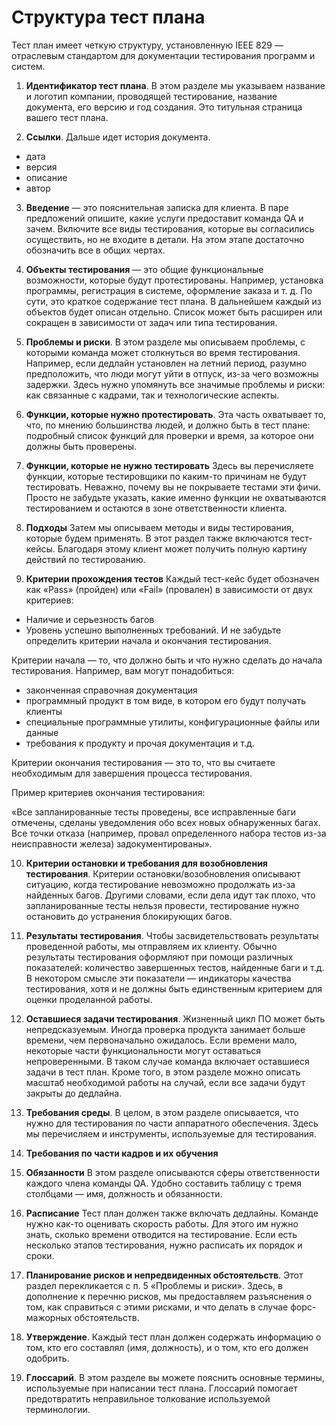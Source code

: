 # Структура тест плана

Тест план имеет четкую структуру, установленную IEEE 829 — отраслевым стандартом для документации тестирования программ и систем.

1. **Идентификатор тест плана**. 
В этом разделе мы указываем название и логотип компании, проводящей тестирование, название документа, его версию и год создания. Это титульная страница вашего тест плана.

2. **Ссылки**.
Дальше идет история документа. 
* дата
* версия
* описание
* автор


3. **Введение**
— это пояснительная записка для клиента. В паре предложений опишите, какие услуги предоставит команда QA и зачем. 
Включите все виды тестирования, которые вы согласились осуществить, но не входите в детали. На этом этапе достаточно обозначить все в общих чертах.

4. **Объекты тестирования**
— это общие функциональные возможности, которые будут протестированы. Например, установка программы, регистрация в системе, оформление заказа и т. д. По сути, это краткое содержание тест плана. В дальнейшем каждый из объектов будет описан отдельно. Список может быть расширен или сокращен в зависимости от задач или типа тестирования.

5. **Проблемы и риски**.
В этом разделе мы описываем проблемы, с которыми команда может столкнуться во время тестирования. Например, если дедлайн установлен на летний период, разумно предположить, что люди могут уйти в отпуск, из-за чего возможны задержки. Здесь нужно упомянуть все значимые проблемы и риски: как связанные с кадрами, так и технологические аспекты.

6. **Функции, которые нужно протестировать**.
Эта часть охватывает то, что, по мнению большинства людей, и должно быть в тест плане: подробный список функций для проверки и время, за которое они должны быть проверены.


7. **Функции, которые не нужно тестировать**
Здесь вы перечисляете функции, которые тестировщики по каким-то причинам не будут тестировать. Неважно, почему вы не покрываете тестами эти фичи. Просто не забудьте указать, какие именно функции не охватываются тестированием и остаются в зоне ответственности клиента.

8. **Подходы**
Затем мы описываем методы и виды тестирования, которые будем применять. В этот раздел также включаются тест-кейсы. Благодаря этому клиент может получить полную картину действий по тестированию.

9. **Критерии прохождения тестов**
Каждый тест-кейс будет обозначен как «Pass» (пройден) или «Fail» (провален) в зависимости от двух критериев:

* Наличие и серьезность багов
* Уровень успешно выполненных требований.
И не забудьте определить критерии начала и окончания тестирования. 

Критерии начала — то, что должно быть и что нужно сделать до начала тестирования. Например, вам могут понадобиться:

* законченная справочная документация
* программный продукт в том виде, в котором его будут получать клиенты
* специальные программные утилиты, конфигурационные файлы или данные
* требования к продукту и прочая документация и т.д.

Критерии окончания тестирования — это то, что вы считаете необходимым для завершения процесса тестирования. 

Пример критериев окончания тестирования:

«Все запланированные тесты проведены, все исправленные баги отмечены, сделаны уведомления обо всех новых обнаруженных багах. Все точки отказа (например, провал определенного набора тестов из-за неисправности железа) задокументированы».

10. **Критерии остановки и требования для возобновления тестирования**.
Критерии остановки/возобновления описывают ситуацию, когда тестирование невозможно продолжать из-за найденных багов. Другими словами, если дела идут так плохо, что запланированные тесты нельзя провести, тестирование нужно остановить до устранения блокирующих багов.

11. **Результаты тестирования**.
Чтобы засвидетельствовать результаты проведенной работы, мы отправляем их клиенту. Обычно результаты тестирования оформляют при помощи различных показателей: количество завершенных тестов, найденные баги и т.д. В некотором смысле эти показатели — индикаторы качества тестирования, хотя и не должны быть единственным критерием для оценки проделанной работы.

12. **Оставшиеся задачи тестирования**.
Жизненный цикл  ПО может быть непредсказуемым. Иногда проверка продукта занимает больше времени, чем первоначально ожидалось. Если времени мало, некоторые части функциональности могут оставаться непроверенными. В таком случае команда включает оставшиеся задачи в тест план. Кроме того, в этом разделе можно описать масштаб необходимой работы на случай, если все задачи будут закрыты до дедлайна.

13. **Требования среды**.
В целом, в этом разделе описывается, что нужно для тестирования по части аппаратного обеспечения. Здесь мы перечисляем и инструменты, используемые для тестирования. 

14. **Требования по части кадров и их обучения**

15. **Обязанности**
В этом разделе описываются сферы ответственности каждого члена команды QA. Удобно составить таблицу с тремя столбцами — имя, должность и обязанности.

16. **Расписание**
Тест план должен также включать дедлайны. Команде нужно как-то оценивать скорость работы. Для этого им нужно знать, сколько времени отводится на тестирование. Если есть несколько этапов тестирования, нужно расписать их порядок и сроки.

17. **Планирование рисков и непредвиденных обстоятельств**.
Этот раздел перекликается с п. 5 «Проблемы и риски». Здесь, в дополнение к перечню рисков, мы предоставляем разъяснения о том, как справиться с этими рисками, и что делать в случае форс-мажорных обстоятельств.

18. **Утверждение**.
Каждый тест план должен содержать информацию о том, кто его составлял (имя, должность), и о том, кто его должен одобрить.

19. **Глоссарий**.
В этом разделе вы можете пояснить основные термины, используемые при написании тест плана. Глоссарий помогает предотвратить неправильное толкование используемой терминологии.
